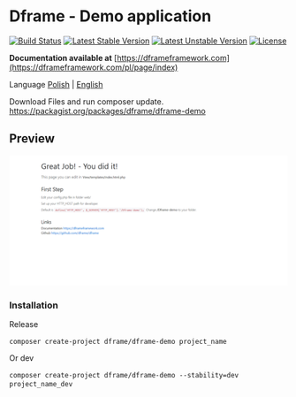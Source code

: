 # Dframe - Demo application

[![Build Status](https://travis-ci.org/dframe/dframe-demo.svg?branch=master)](https://travis-ci.org/dframe/dframe-demo)
[![Latest Stable Version](https://poser.pugx.org/dframe/dframe-demo/v/stable)](https://packagist.org/packages/dframe/Dframe-demo) 
[![Latest Unstable Version](https://poser.pugx.org/dframe/dframe-demo/v/unstable)](https://packagist.org/packages/dframe/Dframe-demo) 
[![License](https://poser.pugx.org/dframe/dframe-demo/license)](https://packagist.org/packages/dframe/Dframe-demo)

**Documentation available at** [https://dframeframework.com](https://dframeframework.com/pl/page/index)

Language
[Polish](https://dframeframework.com/pl/page/index) | [English](https://dframeframework.com/en/page/index)

Download Files and run composer update.
https://packagist.org/packages/dframe/dframe-demo


## Preview
[![Preview](https://github.com/dframe/dframe-demo/blob/master/preview.png)](https://github.com/dframe/dframe-demo/blob/master/preview.png)


### Installation

Release

    composer create-project dframe/dframe-demo project_name

Or dev

    composer create-project dframe/dframe-demo --stability=dev project_name_dev


